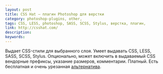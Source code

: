 ```yaml
---
layout: post
title: CSS Hat — плагин Photoshop для верстки
category: photoshop-plugins, other, 
tags: CSS, LESS, photoshop, SASS, SCSS, Stylus, верстка, плагин, 
link: http://csshat.com/
description: 
keywords: 
---
```


<p>Выдает CSS-стили для выбранного слоя. Умеет выдавать CSS, LESS, SASS, SCSS, Stylus. Опционально, может включить в выдаваемый CSS вендорные префиксы, указание размеров, комментарии. Платный. Есть бесплатная и очень урезанная <a href="/search/id341">альтернатива</a>.</p>
